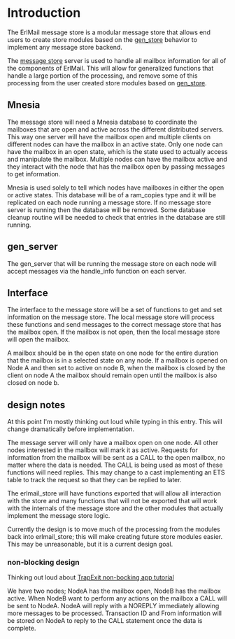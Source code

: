 # Introduction #

The ErlMail message store is a modular message store that allows end users to create store modules based on the [gen\_store](GenStore.md) behavior to implement any message store backend.

The [message store](MessageStore.md) server is used to handle all mailbox information for all of the components of ErlMail. This will allow for generalized functions that handle a large portion of the processing, and remove some of this processing from the user created store modules based on [gen\_store](GenStore.md).


## Mnesia ##

The message store will need a Mnesia database to coordinate the mailboxes that are open and active across the different distributed servers. This way one server will have the mailbox open and multiple clients on different nodes can have the mailbox in an active state. Only one node can have the mailbox in an open state, which is the state used to actually access and manipulate the mailbox. Multiple nodes can have the mailbox active and they interact with the node that has the mailbox open by passing messages to get information.

Mnesia is used solely to tell which nodes have mailboxes in either the open or active states. This database will be of a ram\_copies type and it will be replicated on each node running a message store. If no message store server is running then the database will be removed. Some database cleanup routine will be needed to check that entries in the database are still running.


## gen\_server ##

The gen\_server that will be running the message store on each node will accept messages via the handle\_info function on each server.

## Interface ##

The interface to the message store will be a set of functions to get and set information on the message store. The local message store will process these functions and send messages to the correct message store that has the mailbox open. If the mailbox is not open, then the local message store will open the mailbox.

A mailbox should be in the open state on one node for the entire duration that the mailbox is in a selected state on any node. If a mailbox is opened on Node A and then set to active on node B, when the mailbox is closed by the client on node A the mailbox should remain open until the mailbox is also closed on node b.



## design notes ##

At this point I'm mostly thinking out loud while typing in this entry. This will change dramatically before implementation.

The message server will only have a mailbox open on one node. All other nodes interested in the mailbox will mark it as active. Requests for information from the mailbox will be sent as a CALL to the open mailbox, no matter where the data is needed. The CALL is being used as most of these functions will need replies. This may change to a cast implementing an ETS table to track the request so that they can be replied to later.

The erlmail\_store will have functions exported that will allow all interaction with the store and many functions that will not be exported that will work with the internals of the message store and the other modules that actually implement the message store logic.

Currently the design is to move much of the processing from the modules back into erlmail\_store; this will make creating future store modules easier. This may be unreasonable, but it is a current design goal.



### non-blocking design ###

Thinking out loud about [TrapExit non-bocking app tutorial](http://trapexit.org/Building_Non_Blocking_Erlang_apps)

We have two nodes; NodeA has the mailbox open, NodeB has the mailbox active. When NodeB want to perform any actions on the mailbox a CALL will be sent to NodeA. NodeA will reply with a NOREPLY immediately allowing more messages to be processed. Transaction ID and From information will be stored on NodeA to reply to the CALL statement once the data is complete.



















